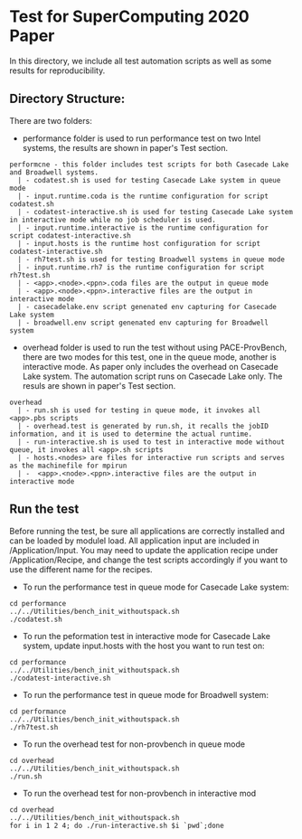 # Test for SuperComputing 2020 Paper
In this directory, we include all test automation scripts as well as some results for reproducibility. 

## Directory Structure:
There are two folders:
- performance folder is used to run performance test on two Intel systems, the results are shown in paper's Test section. 
```
performcne - this folder includes test scripts for both Casecade Lake and Broadwell systems. 
  | - codatest.sh is used for testing Casecade Lake system in queue mode 
  | - input.runtime.coda is the runtime configuration for script codatest.sh
  | - codatest-interactive.sh is used for testing Casecade Lake system in interactive mode while no job scheduler is used.
  | - input.runtime.interactive is the runtime configuration for script codatest-interactive.sh
  | - input.hosts is the runtime host configuration for script codatest-interactive.sh
  | - rh7test.sh is used for testing Broadwell systems in queue mode  
  | - input.runtime.rh7 is the runtime configuration for script rh7test.sh
  | - <app>.<node>.<ppn>.coda files are the output in queue mode
  | - <app>.<node>.<ppn>.interactive files are the output in interactive mode
  | - casecadelake.env script genenated env capturing for Casecade Lake system
  | - broadwell.env script genenated env capturing for Broadwell system
```

- overhead folder is used to run the test without using PACE-ProvBench, there are two modes for this test, 
one in the queue mode, another is interactive mode. As paper only includes the overhead on Casecade Lake system. 
The automation script runs on Casecade Lake only. The resuls are shown in paper's Test section. 
```
overhead 
  | - run.sh is used for testing in queue mode, it invokes all <app>.pbs scripts
  | - overhead.test is generated by run.sh, it recalls the jobID information, and it is used to determine the actual runtime.
  | - run-interactive.sh is used to test in interactive mode without queue, it invokes all <app>.sh scripts
  | - hosts.<nodes> are files for interactive run scripts and serves as the machinefile for mpirun
  | -  <app>.<node>.<ppn>.interactive files are the output in interactive mode
```
## Run the test
Before running the test, be sure all applications are correctly installed and can be loaded by modulel load. 
All application input are included in <PACE-ProvBench>/Application/Input. You may need to update the application
recipe under <PACE-ProvBench>/Application/Recipe, and change the test scripts accordingly if you want to use 
the different name for the recipes. 
  
- To run the performance test in queue mode for Casecade Lake system:
```
cd performance
../../Utilities/bench_init_withoutspack.sh
./codatest.sh
```
- To run the peformation test in interactive mode for Casecade Lake system, update input.hosts with the host you
want to run test on:
```
cd performance
../../Utilities/bench_init_withoutspack.sh
./codatest-interactive.sh
```

- To run the performance test in queue mode for Broadwell system:
```
cd performance
../../Utilities/bench_init_withoutspack.sh
./rh7test.sh
```

- To run the overhead test for non-provbench in queue mode
```
cd overhead
../../Utilities/bench_init_withoutspack.sh
./run.sh
```

- To run the overhead test for non-provbench in interactive mod
```
cd overhead
../../Utilities/bench_init_withoutspack.sh
for i in 1 2 4; do ./run-interactive.sh $i `pwd`;done
```
